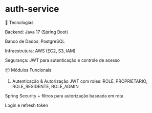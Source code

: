 # auth-service

🔧 Tecnologias

Backend: Java 17 (Spring Boot)

Banco de Dados: PostgreSQL

Infraestrutura: AWS (EC2, S3, IAM)

Segurança: JWT para autenticação e controle de acesso

📦 Módulos Funcionais
1. Autenticação & Autorização
JWT com roles: ROLE_PROPRIETARIO, ROLE_RESIDENTE, ROLE_ADMIN

Spring Security + filtros para autorização baseada em rota

Login e refresh token

